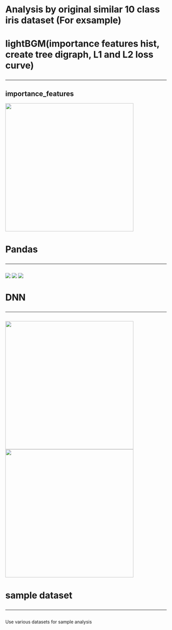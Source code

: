 # Analysis by original similar 10 class iris dataset (For exsample)


# lightBGM(importance features hist, create tree digraph, L1 and L2 loss curve)<hr>

## importance_features

<img src="https://user-images.githubusercontent.com/48679574/108627938-592ff480-749b-11eb-80a5-c8f3962ca533.png" width="400px">

# Pandas<hr>

<img src="https://user-images.githubusercontent.com/48679574/108627986-9f855380-749b-11eb-8b9a-817a9d86a79c.png">

<img src="https://user-images.githubusercontent.com/48679574/108627995-a7dd8e80-749b-11eb-9527-0d47fb05c47e.png">

<img src="https://user-images.githubusercontent.com/48679574/108628000-af049c80-749b-11eb-8d82-d0a883f1823b.png">

# DNN<hr>

<img src="https://user-images.githubusercontent.com/48679574/108628064-03a81780-749c-11eb-8581-55eccbf78769.png" width="400px"><img src="https://user-images.githubusercontent.com/48679574/108628071-0a368f00-749c-11eb-9106-55b1a96e880f.png" width="400px">


# sample dataset<hr>

Use various datasets for sample analysis
